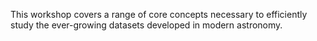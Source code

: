This workshop covers a range of core concepts necessary to efficiently study the ever-growing datasets developed in modern astronomy.
